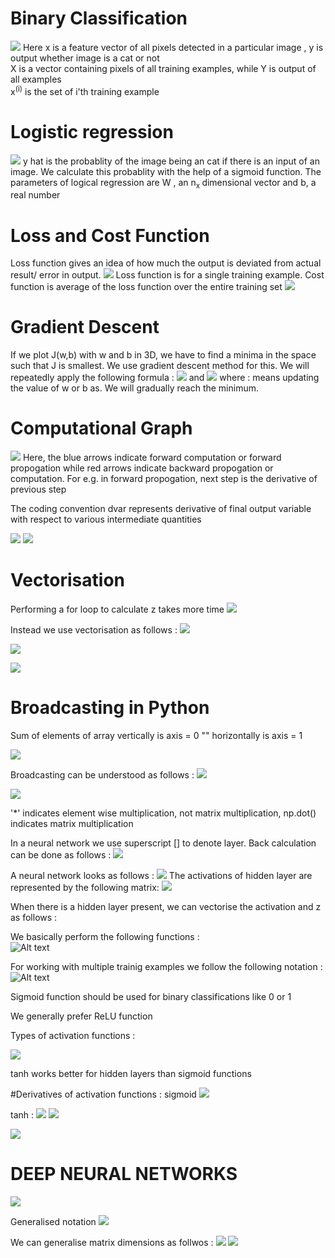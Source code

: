 # Binary Classification
![](https://hackmd.io/_uploads/ByVIdsNp2.png)
Here x is a feature vector of all pixels detected in a particular image , y is output whether image is a cat or not  
X is a vector containing pixels  of all training examples, while Y is output of all examples  
x<sup>(i)</sup> is the set of i'th training example

# Logistic regression
![](https://hackmd.io/_uploads/rJdD9sNp3.png)
y hat is the probablity of the image being an cat if there is an input of an image. 
We calculate this probablity with the help of a sigmoid function. 
The parameters of logical regression are W , an n<sub>x </sub> dimensional vector  and b, a real number

# Loss and Cost Function
Loss function gives an idea of how much the output is deviated from actual result/ error in output.
![](https://hackmd.io/_uploads/SJxoihiV6n.png)
Loss function is for a single training example.
Cost function is average of the loss function over the entire training set
![](https://hackmd.io/_uploads/HkGmao4Tn.png)

# Gradient Descent

If we plot J(w,b) with w and b in 3D, we have to find a minima in the space such that J is smallest. We use gradient descent method for this.
We will repeatedly apply the following formula : 
![](https://hackmd.io/_uploads/ry2Gl3VT3.png)
and 
![](https://hackmd.io/_uploads/HJsQxn46h.png)
where : means updating the value of w or b as. We will gradually reach the minimum.

# Computational Graph

![](https://hackmd.io/_uploads/HJ6oMWrTh.png)
Here, the blue arrows indicate forward computation or forward propogation while red arrows indicate backward propogation or computation. 
For e.g. in forward propogation, next step is the derivative of previous step

The coding convention dvar represents derivative of final output variable with respect to various intermediate quantities

![](https://hackmd.io/_uploads/rk8jzTB6h.png)
![](https://hackmd.io/_uploads/Bkso7aBT3.png)

# Vectorisation

Performing a for loop to calculate z takes more time
![](https://hackmd.io/_uploads/SkZbSTSa3.png)

Instead we use vectorisation as follows : 
![](https://hackmd.io/_uploads/SkXRBaHp2.png)

![](https://hackmd.io/_uploads/r1QNupB62.png)

![](https://hackmd.io/_uploads/rypSFpSa3.png)

# Broadcasting in Python

Sum of elements of array vertically is axis = 0
"" horizontally is axis = 1

![](https://hackmd.io/_uploads/rJekjTrp3.png)

Broadcasting can be understood as follows : 
![](https://hackmd.io/_uploads/B18mjarp2.png)

![](https://hackmd.io/_uploads/BkzNh6ra3.png)

'*' indicates element wise multiplication, not matrix multiplication, np.dot() indicates matrix multiplication

In a neural network we use superscript [] to denote layer.
Back calculation can be done as follows : 
![](https://hackmd.io/_uploads/rk6D_X8ah.png)

A neural network looks as follows : 
![](https://hackmd.io/_uploads/B1i_tX863.png)
 The activations of hidden layer are represented by the following matrix: 
 ![](https://hackmd.io/_uploads/rJTcFmITn.png)
 
 When there is a hidden layer present, we can vectorise the activation and z as follows : 
 
We basically perform the following functions :  
![Alt text](image.png)

For working with multiple trainig examples we follow the following notation : 
![Alt text](image-1.png)

Sigmoid function should be used for binary classifications like 0 or 1

We generally prefer ReLU function

Types of activation functions : 

![](image-2.png)

tanh works better for hidden layers than sigmoid functions

#Derivatives of activation functions : 
sigmoid 
![](image-3.png)

tanh : 
![](image-4.png)
![](image-7.png)

![](image-6.png)


# DEEP NEURAL NETWORKS


![](image-8.png)

Generalised notation 
![](image-9.png)

We can generalise matrix dimensions as follwos : 
![](image-12.png)
![](image-11.png)















